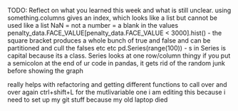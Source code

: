 TODO: Reflect on what you learned this week and what is still unclear.
using something.columns gives an index, which looks like a list but cannot be used like a list
NaN = not a number = a blank in the values
penalty_data.FACE_VALUE[penalty_data.FACE_VALUE < 3000].hist() - the square bracket produces a whole bunch of true and false and can be partitioned and cull the falses etc etc
pd.Series(range(100)) - s in Series is capital because its a class. Series looks at one row/column thingy
if you put a semicolon at the end of ur code in pandas, it gets rid of the random junk before showing the graph


really helps with refactoring and getting different functions to call over and over again
ctrl+shift+L for the mutlivariable one
i am editing this because i need to set up my git stuff because my old laptop died